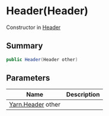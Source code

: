 # Header(Header)

Constructor in [Header](./)

## Summary

```csharp
public Header(Header other)
```

## Parameters

| Name                    | Description |
| ----------------------- | ----------- |
| [Yarn.Header](./) other |             |
